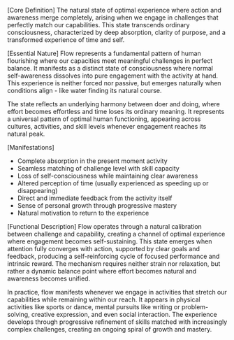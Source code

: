 [Core Definition]
The natural state of optimal experience where action and awareness merge completely, arising when we engage in challenges that perfectly match our capabilities. This state transcends ordinary consciousness, characterized by deep absorption, clarity of purpose, and a transformed experience of time and self.

[Essential Nature]
Flow represents a fundamental pattern of human flourishing where our capacities meet meaningful challenges in perfect balance. It manifests as a distinct state of consciousness where normal self-awareness dissolves into pure engagement with the activity at hand. This experience is neither forced nor passive, but emerges naturally when conditions align - like water finding its natural course.

The state reflects an underlying harmony between doer and doing, where effort becomes effortless and time loses its ordinary meaning. It represents a universal pattern of optimal human functioning, appearing across cultures, activities, and skill levels whenever engagement reaches its natural peak.

[Manifestations]
- Complete absorption in the present moment activity
- Seamless matching of challenge level with skill capacity
- Loss of self-consciousness while maintaining clear awareness
- Altered perception of time (usually experienced as speeding up or disappearing)
- Direct and immediate feedback from the activity itself
- Sense of personal growth through progressive mastery
- Natural motivation to return to the experience

[Functional Description]
Flow operates through a natural calibration between challenge and capability, creating a channel of optimal experience where engagement becomes self-sustaining. This state emerges when attention fully converges with action, supported by clear goals and feedback, producing a self-reinforcing cycle of focused performance and intrinsic reward. The mechanism requires neither strain nor relaxation, but rather a dynamic balance point where effort becomes natural and awareness becomes unified.

In practice, flow manifests whenever we engage in activities that stretch our capabilities while remaining within our reach. It appears in physical activities like sports or dance, mental pursuits like writing or problem-solving, creative expression, and even social interaction. The experience develops through progressive refinement of skills matched with increasingly complex challenges, creating an ongoing spiral of growth and mastery.
